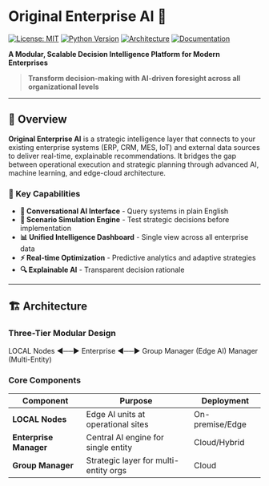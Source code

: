 # Original Enterprise AI 🚀

[![License: MIT](https://img.shields.io/badge/License-MIT-yellow.svg)](https://opensource.org/licenses/MIT)
[![Python Version](https://img.shields.io/badge/python-3.9+-blue.svg)](https://www.python.org/downloads/)
[![Architecture](https://img.shields.io/badge/architecture-modular-green.svg)](https://github.com/yourusername/original-enterprise-ai)
[![Documentation](https://img.shields.io/badge/docs-white_paper-brightgreen.svg)](Original%20Enterprise%20AI-Concept%20by%20Varun%20Pillai.pdf)

**A Modular, Scalable Decision Intelligence Platform for Modern Enterprises**

> **Transform decision-making with AI-driven foresight across all organizational levels**

---

## 📖 Overview

**Original Enterprise AI** is a strategic intelligence layer that connects to your existing enterprise systems (ERP, CRM, MES, IoT) and external data sources to deliver real-time, explainable recommendations. It bridges the gap between operational execution and strategic planning through advanced AI, machine learning, and edge-cloud architecture.

### 🎯 Key Capabilities

- **🤖 Conversational AI Interface** - Query systems in plain English
- **🔮 Scenario Simulation Engine** - Test strategic decisions before implementation
- **📊 Unified Intelligence Dashboard** - Single view across all enterprise data
- **⚡ Real-time Optimization** - Predictive analytics and adaptive strategies
- **🔍 Explainable AI** - Transparent decision rationale

---

## 🏗️ Architecture

### Three-Tier Modular Design

  LOCAL Nodes     ◄──► Enterprise      ◄──►  Group Manager 
  (Edge AI)              Manager            (Multi-Entity) 


### Core Components

| Component | Purpose | Deployment |
|-----------|---------|------------|
| **LOCAL Nodes** | Edge AI units at operational sites | On-premise/Edge |
| **Enterprise Manager** | Central AI engine for single entity | Cloud/Hybrid |
| **Group Manager** | Strategic layer for multi-entity orgs | Cloud |


